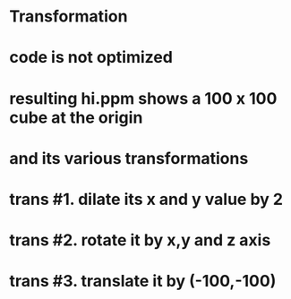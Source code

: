 # Transformation
# code is not optimized
# resulting hi.ppm shows a 100 x 100 cube at the origin
# and its various transformations
# trans #1. dilate its x and y value by 2
# trans #2. rotate it by x,y and z axis
# trans #3. translate it by (-100,-100)